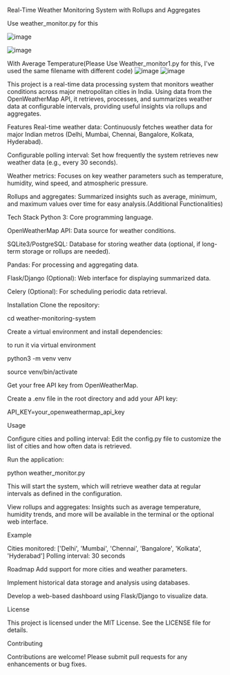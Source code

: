 
Real-Time Weather Monitoring System with Rollups and Aggregates

Use weather_monitor.py for this

![image](https://github.com/user-attachments/assets/cd5a0087-5222-4360-bdc7-0b23335eeb38)

![image](https://github.com/user-attachments/assets/2158a159-ed90-4c2d-af06-2bbef6c553a6)

With Average Temperature(Please Use Weather_monitor1.py for this, I've used the same filename with different code)
![image](https://github.com/user-attachments/assets/83581646-6b41-45da-9582-215363d5b778)
![image](https://github.com/user-attachments/assets/43b47440-1879-4ede-9a93-28b84f2c216c)


This project is a real-time data processing system that monitors weather conditions across major metropolitan cities in India. Using data from the OpenWeatherMap API, it retrieves, processes, and summarizes weather data at configurable intervals, providing useful insights via rollups and aggregates.

Features
Real-time weather data: Continuously fetches weather data for major Indian metros (Delhi, Mumbai, Chennai, Bangalore, Kolkata, Hyderabad).

Configurable polling interval: Set how frequently the system retrieves new weather data (e.g., every 30 seconds).

Weather metrics: Focuses on key weather parameters such as temperature, humidity, wind speed, and atmospheric pressure.

Rollups and aggregates: Summarized insights such as average, minimum, and maximum values over time for easy analysis.(Additional Functionalities)

Tech Stack
Python 3: Core programming language.

OpenWeatherMap API: Data source for weather conditions.

SQLite3/PostgreSQL: Database for storing weather data (optional, if long-term storage or rollups are needed).

Pandas: For processing and aggregating data.

Flask/Django (Optional): Web interface for displaying summarized data.

Celery (Optional): For scheduling periodic data retrieval.


Installation
Clone the repository:

cd weather-monitoring-system

Create a virtual environment and install dependencies:

to run it via virtual environment 

python3 -m venv venv

source venv/bin/activate


Get your free API key from OpenWeatherMap.

Create a .env file in the root directory and add your API key:

API_KEY=your_openweathermap_api_key

Usage

Configure cities and polling interval: Edit the config.py file to customize the list of cities and how often data is retrieved.

Run the application:

python weather_monitor.py

This will start the system, which will retrieve weather data at regular intervals as defined in the configuration.

View rollups and aggregates: Insights such as average temperature, humidity trends, and more will be available in the terminal or the optional web interface.

Example

Cities monitored: ['Delhi', 'Mumbai', 'Chennai', 'Bangalore', 'Kolkata', 'Hyderabad']
Polling interval: 30 seconds


Roadmap
Add support for more cities and weather parameters.

Implement historical data storage and analysis using databases.

Develop a web-based dashboard using Flask/Django to visualize data.

License

This project is licensed under the MIT License. See the LICENSE file for details.

Contributing

Contributions are welcome! Please submit pull requests for any enhancements or bug fixes.
